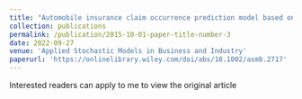 ```yaml
---
title: "Automobile insurance claim occurrence prediction model based on ensemble learning"
collection: publications
permalink: /publication/2015-10-01-paper-title-number-3
date: 2022-09-27
venue: 'Applied Stochastic Models in Business and Industry'
paperurl: 'https://onlinelibrary.wiley.com/doi/abs/10.1002/asmb.2717'
---
```


Interested readers can apply to me to view the original article
